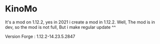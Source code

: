 # KinoMo
It's a mod on 1.12.2, yes in 2021 i create a mod in 1.12.2.
Well,
The mod is in dev, so the mod is not full,
But i make regular update ^^

Version Forge : 1.12.2-14.23.5.2847

